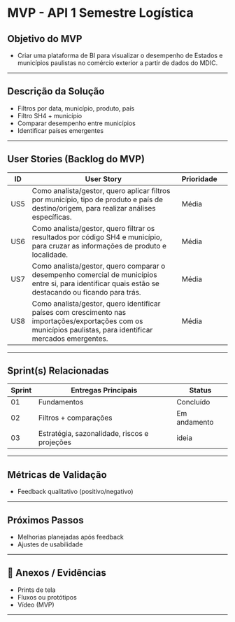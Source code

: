 #   MVP - API 1 Semestre Logística
##   Objetivo do MVP 
- Criar uma plataforma de BI para visualizar o desempenho de Estados e municípios paulistas no comércio exterior a partir de dados do MDIC.

---

##   Descrição da Solução
- Filtros por data, município, produto, país
- Filtro SH4 + município
- Comparar desempenho entre municípios 
- Identificar países emergentes  
 
---

##   User Stories (Backlog do MVP)
| ID  | User Story                                                                 | Prioridade | |
|-----|-----------------------------------------------------------------------------|------------|------------|
| US5 | Como analista/gestor, quero aplicar filtros por município, tipo de produto e país de destino/origem, para realizar análises específicas.         | Média      | |
| US6 | Como analista/gestor, quero filtrar os resultados por código SH4 e município, para cruzar as informações de produto e localidade.         | Média      | |
| US7 | Como analista/gestor, quero comparar o desempenho comercial de municípios entre si, para identificar quais estão se destacando ou ficando para trás.         | Média      | |
| US8 | Como analista/gestor, quero identificar países com crescimento nas importações/exportações com os municípios paulistas, para identificar mercados emergentes.         | Média      | |

---

##   Sprint(s) Relacionadas
| Sprint | Entregas Principais                          | Status       |
|--------|----------------------------------------------|--------------|
| 01     | Fundamentos                                  | Concluído    |
| 02     | Filtros + comparações                        | Em andamento |
| 03     | Estratégia, sazonalidade, riscos e projeções | ideia |

---

##   Métricas de Validação
- Feedback qualitativo (positivo/negativo)  

---

##   Próximos Passos
- Melhorias planejadas após feedback
- Ajustes de usabilidade
  
---

## 📂 Anexos / Evidências
- Prints de tela  
- Fluxos ou protótipos  
- Vídeo (MVP)  

---
